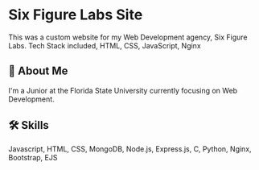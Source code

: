 
# Six Figure Labs Site

This was a custom website for my Web Development agency, Six Figure Labs. Tech Stack included, HTML, CSS, JavaScript, Nginx


## 🚀 About Me
I'm a Junior at the Florida State University currently focusing on Web Development.


## 🛠 Skills
Javascript, HTML, CSS, MongoDB, Node.js, Express.js, C, Python, Nginx, Bootstrap, EJS

